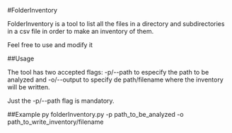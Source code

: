 #FolderInventory

FolderInventory is a tool to list all the files in a directory and subdirectories in a csv file in order to make an inventory of them.

Feel free to use and modify it

##Usage

The tool has two accepted flags: -p/--path to especify the path to be analyzed and -o/--output to specify de path/filename where the inventory will be written.

Just the -p/--path flag is mandatory.

##Example
py folderInventory.py -p path_to_be_analyzed -o path_to_write_inventory/filename